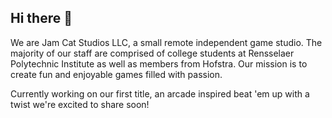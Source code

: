 ## Hi there 👋

We are Jam Cat Studios LLC, a small remote independent game studio. The majority of our staff are comprised of college students at Rensselaer Polytechnic Institute as well as members from Hofstra. Our mission is to create fun and enjoyable games filled with passion.

Currently working on our first title, an arcade inspired beat 'em up with a twist we're excited to share soon!


<!--

**Here are some ideas to get you started:**

🙋‍♀️ A short introduction - what is your organization all about?
🌈 Contribution guidelines - how can the community get involved?
👩‍💻 Useful resources - where can the community find your docs? Is there anything else the community should know?
🍿 Fun facts - what does your team eat for breakfast?
🧙 Remember, you can do mighty things with the power of [Markdown](https://docs.github.com/github/writing-on-github/getting-started-with-writing-and-formatting-on-github/basic-writing-and-formatting-syntax)
-->
